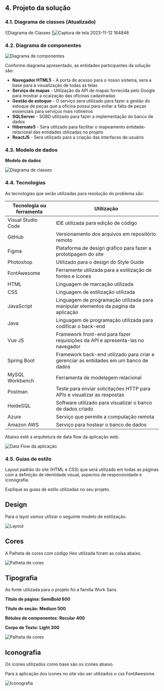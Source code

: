 ## 4. Projeto da solução

### 4.1. Diagrama de classes (Atualizado)

![Diagrama de Classes ]![Captura de tela 2023-11-12 164846](https://github.com/ICEI-PUC-Minas-PPLES-TI/plf-es-2023-2-ti2-1381100-AUTOMECH/assets/125467584/1f85d50e-a7ce-4e44-a760-c602dd00ead4)



### 4.2. Diagrama de componentes

![Diagrama de componentes](images/DiagramaDeComponentes.png "Diagrama de componentes")

Conforme diagrama apresentado, as entidades participantes da solução são:

- **Navegador HTML5** - A porta de acesso para o nosso sistema, sera a base para a visualização de todas as telas
- **Serviço de mapas** - Utilização da API de mapas fornecida pelo Google para mostrar a ocaização das oficinas cadastradas
- **Gestão de estoque** - O serviço sera utilizado para fazer a gestão do estoque de peças que a oficina possui para evitar a falta de peças essenciais para serviços mais rotineiros
- **SQLServer** - SGBD utilizado para fazer a implementação do banco de dados
- **Hibernate5** - Sera utilizado para facilitar o mapeamento entidade-relacional das entidades utilizadas no projeto
- **ReactJS** - Sera utilizado para a criação das interfaces de usuário


### 4.3. Modelo de dados

**Modelo de dados**

![Diagrama de classes ](images/AutoMechBD.PNG)

### 4.4. Tecnologias

As tecnologias que serão utilizadas para resolução do problema são:

| **Tecnologia ou ferramenta**   | **Utilização**  |
| ---            | ---             |
| Visual Studio Code | IDE utilizada para edição de código      |
| GitHub      | 	Versionamento dos arquivos em repositório remoto    |
| Figma    | Plataforma de design gráfico para fazer a prototipagem do site       |
| Photoshop  | 	Utilizado para o design do Style Guide       | 
| FontAwesome  | 	Ferramente utilizada para a estilização de fontes e ícones      | 
| HTML    | Linguagem de marcação utilizada  |
| CSS    | Linguagem de estilização utilizada|
| JavaScript | Linguagem de programação utilizada para manipular elementos da pagina da aplicação         |
| Java | Linguagem de programação utilizada para codificar o back-end         |
| Vue JS | Framework front-end para fazer requisições da API e apresenta-las no navegador         |
| Spring Boot         | Framework back-end utilizado para criar e gerenciar as entidades em um banco de dados          |
| MySQL Workbench     | Ferramenta de modelagem relacional       |
| Postman    | Teste para enviar solicitações HTTP para APIs e visualizar as respostas     |
| HeideSQL     | Software utilizado para visualizar o banco de dados criado       |
| Azure        | 	Serviço que permite a computação remota   |
| Amazon AWS | 	Serviço para hostear o banco de dados   |

Abaixo esté a arquitetura de data flow da aplicação web.

![Data Flow da aplicação](images/DataFlow.png)


### 4.5. Guias de estilo

Layout padrão do site (HTML e CSS) que será utilizado em todas as páginas com a definição de identidade visual, aspectos de responsividade e iconografia.

Explique as guias de estilo utilizadas no seu projeto.

## Design

Para o layot vamos utilizar o seguinte modelo de estilização.

![Layout](images/Layout.png)

## Cores

A Palheta de cores com código Hex utilizada foram as coisa abaixo.

![Palheta de cores](images/Cores.png)


## Tipografia

As fonte utilizada para o projeto foi a família Work Sans.

 **Título de página: SemiBold 600**

 **Título de seção: Medium 500**
 
 **Rótulos de componentes: Recular 400**
 
 **Corpo de Texto: Light 300**

 ![Palheta de cores](images/Tipografia.png)


## Iconografia

Os icones utilizados como base são os icones abaixo.

Para a aplicação dos icones no site vão ser utilizados o css FontAwesome.

 ![Iconografia](images/Iconografia.png)
